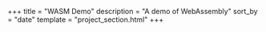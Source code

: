 +++
title = "WASM Demo"
description = "A demo of WebAssembly"
sort_by = "date"
template = "project_section.html"
+++
